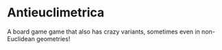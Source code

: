 # Antieuclimetrica
A board game game that also has crazy variants, sometimes even in non-Euclidean geometries!
